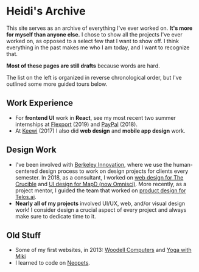 # Heidi's Archive
This site serves as an archive of everything I've ever worked on. **It's more for myself than anyone else.** I chose to show all the projects I've ever worked on, as opposed to a select few that I want to show off. I think everything in the past makes me who I am today, and I want to recognize that.

**Most of these pages are still drafts** because words are hard.

The list on the left is organized in reverse chronological order, but I've outlined some more guided tours below.

## Work Experience
- For **frontend UI** work in **React**, see my most recent two summer internships at [Flexport](https://heidid.github.io/archive/?id=flexport) (2019) and [PayPal](https://heidid.github.io/archive/?id=paypal) (2018).
- At [Keewi](https://heidid.github.io/archive/?id=keewi) (2017) I also did **web design** and **mobile app design** work.

## Design Work
- I've been involved with [Berkeley Innovation](https://berkeleyinnovation.org), where we use the human-centered design process to work on design projects for clients every semester. In 2018, as a consultant, I worked on [web design for The Crucible](https://heidid.github.io/archive/?id=crucible) and [UI design for MapD (now Omnisci)](https://heidid.github.io/archive/?id=mapd). More recently, as a project mentor, I guided the team that worked on [product design for Telos.ai](https://www.behance.net/gallery/81130587/Telos).
- **Nearly all of my projects** involved UI/UX, web, and/or visual design work! I consider design a crucial aspect of every project and always make sure to dedicate time to it.

## Old Stuff
- Some of my first websites, in 2013: [Woodell Computers](https://heidid.github.io/archive/?id=woodellcomputers) and [Yoga with Miki](https://heidid.github.io/archive/?id=yogawithmiki)
- I learned to code on [Neopets](https://heidid.github.io/archive/?id=neopets).
